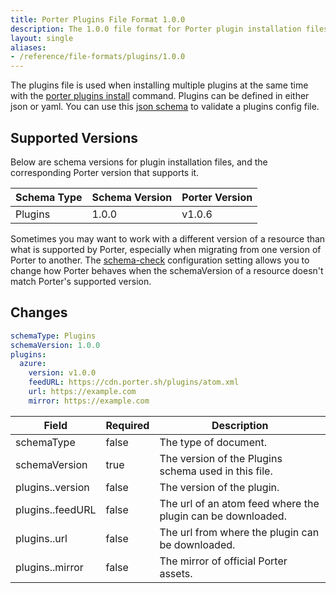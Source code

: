 ```yaml
---
title: Porter Plugins File Format 1.0.0
description: The 1.0.0 file format for Porter plugin installation files
layout: single
aliases:
- /reference/file-formats/plugins/1.0.0
---
```


The plugins file is used when installing multiple plugins at the same time with the [porter plugins install](/cli/porter_plugins_install/) command.
Plugins can be defined in either json or yaml.
You can use this [json schema][plugins-schema] to validate a plugins config file.

## Supported Versions

Below are schema versions for plugin installation files, and the corresponding Porter version that supports it.

| Schema Type | Schema Version | Porter Version |
|-------------|----------------|----------------|
| Plugins     | 1.0.0          | v1.0.6         |

Sometimes you may want to work with a different version of a resource than what is supported by Porter, especially when migrating from one version of Porter to another.
The [schema-check] configuration setting allows you to change how Porter behaves when the schemaVersion of a resource doesn't match Porter's supported version.

[schema-check]: /configuration/#schema-check

## Changes

```yaml
schemaType: Plugins
schemaVersion: 1.0.0
plugins:
  azure:
    version: v1.0.0
    feedURL: https://cdn.porter.sh/plugins/atom.xml
    url: https://example.com
    mirror: https://example.com
```

| Field                        | Required | Description                                                 |
|------------------------------|----------|-------------------------------------------------------------|
| schemaType                   | false    | The type of document.                                       |
| schemaVersion                | true     | The version of the Plugins schema used in this file.        |
| plugins.<pluginName>.version | false    | The version of the plugin.                                  |
| plugins.<pluginName>.feedURL | false    | The url of an atom feed where the plugin can be downloaded. |
| plugins.<pluginName>.url     | false    | The url from where the plugin can be downloaded.            |
| plugins.<pluginName>.mirror  | false    | The mirror of official Porter assets.                       |


[plugins-schema]: https://raw.githubusercontent.com/getporter/porter/main/pkg/schema/plugins.schema.json